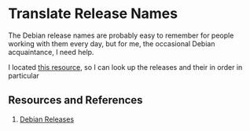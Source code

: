 # Translate Release Names

The Debian release names are probably easy to remember for people working with them every day, but for me, the occasional Debian acquaintance, I need help.

I located [this resource][debianreleases], so I can look up the releases and their in order in particular

## Resources and References

1. [Debian Releases][debianreleases]

[debianreleases]: https://www.debian.org/releases/
